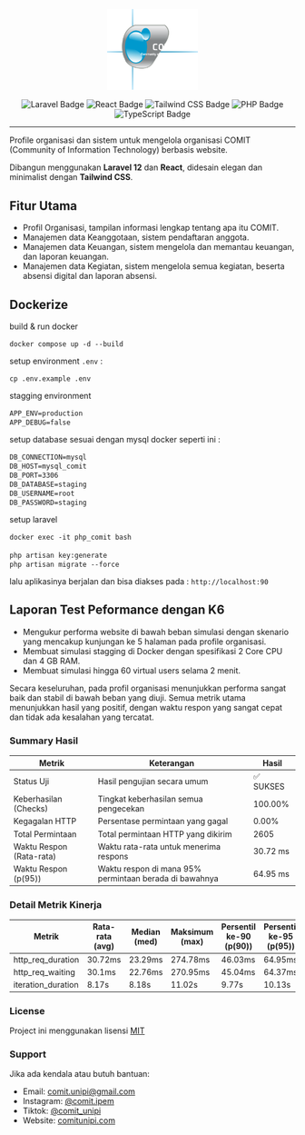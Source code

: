 <p align="center">
  <img src="./public/images/logo/logo_white.png" width="160" alt="logo">
</p>

<p align="center">
  <img src="https://img.shields.io/badge/Laravel-FF2D20?style=flat-square&logo=laravel&logoColor=white" alt="Laravel Badge">
  <img src="https://img.shields.io/badge/React-20232A?style=flat-square&logo=react&logoColor=61DAFB" alt="React Badge">
  <img src="https://img.shields.io/badge/Tailwind_CSS-06B6D4?style=flat-square&logo=tailwindcss&logoColor=white" alt="Tailwind CSS Badge">
  <img src="https://img.shields.io/badge/PHP-777BB4?style=flat-square&logo=php&logoColor=white" alt="PHP Badge">
  <img src="https://img.shields.io/badge/TypeScript-3178C6?style=flat-square&logo=typescript&logoColor=white" alt="TypeScript Badge">
</p>

---

Profile organisasi dan sistem untuk mengelola organisasi COMIT (Community of Information Technology) berbasis website.

Dibangun menggunakan **Laravel 12** dan **React**, didesain elegan dan minimalist dengan **Tailwind CSS**.

## Fitur Utama

- Profil Organisasi, tampilan informasi lengkap tentang apa itu COMIT.
- Manajemen data Keanggotaan, sistem pendaftaran anggota.
- Manajemen data Keuangan, sistem mengelola dan memantau keuangan, dan laporan keuangan.
- Manajemen data Kegiatan, sistem mengelola semua kegiatan, beserta absensi digital dan laporan absensi.

## Dockerize

build & run docker
```
docker compose up -d --build
```

setup environment `.env` :

```
cp .env.example .env
```

stagging environment
```
APP_ENV=production
APP_DEBUG=false
```

setup database sesuai dengan mysql docker seperti ini :
```
DB_CONNECTION=mysql
DB_HOST=mysql_comit
DB_PORT=3306
DB_DATABASE=staging
DB_USERNAME=root
DB_PASSWORD=staging
```

setup laravel
```
docker exec -it php_comit bash

php artisan key:generate
php artisan migrate --force
```

lalu aplikasinya berjalan dan bisa diakses pada : `http://localhost:90`

## Laporan Test Peformance dengan K6
- Mengukur performa website di bawah beban simulasi dengan skenario yang mencakup kunjungan ke 5 halaman pada profile organisasi.
- Membuat simulasi stagging di Docker dengan spesifikasi 2 Core CPU dan 4 GB RAM.
- Membuat simulasi hingga 60 virtual users selama 2 menit.

Secara keseluruhan, pada profil organisasi menunjukkan performa sangat baik dan stabil di bawah beban yang diuji. Semua metrik utama menunjukkan hasil yang positif, dengan waktu respon yang sangat cepat dan tidak ada kesalahan yang tercatat.

### Summary Hasil

| Metrik                    | Keterangan                                               | Hasil         |
|---------------------------|----------------------------------------------------------|---------------|
| Status Uji                | Hasil pengujian secara umum                              | ✅ SUKSES    |
| Keberhasilan (Checks)     | Tingkat keberhasilan semua pengecekan                    | 100.00%       |
| Kegagalan HTTP            | Persentase permintaan yang gagal                         | 0.00%         |
| Total Permintaan          | Total permintaan HTTP yang dikirim                       | 2605          |
| Waktu Respon (Rata-rata)  | Waktu rata-rata untuk menerima respons                   | 30.72 ms      |
| Waktu Respon (p(95))      | Waktu respon di mana 95% permintaan berada di bawahnya   | 64.95 ms      |

### Detail Metrik Kinerja

| Metrik              | Rata-rata (avg) | Median (med) | Maksimum (max) | Persentil ke-90 (p(90)) | Persentil ke-95 (p(95)) |
|---------------------|-----------------|--------------|----------------|-------------------------|-------------------------|
| http_req_duration   | 30.72ms         | 23.29ms      | 274.78ms       | 46.03ms                 | 64.95ms                 |
| http_req_waiting    | 30.1ms          | 22.76ms      | 270.95ms       | 45.04ms                 | 64.37ms                 |
| iteration_duration  | 8.17s           | 8.18s        | 11.02s         | 9.77s                   | 10.13s                  |

### License

Project ini menggunakan lisensi [MIT](./LICENSE)

### Support

Jika ada kendala atau butuh bantuan:

- Email: [comit.unipi@gmail.com](mailto:comit.unipi@gmail.com)
- Instagram: [@comit.ipem](https://www.instagram.com/comit.ipem/)
- Tiktok: [@comit_unipi](https://www.tiktok.com/@comit_unipi)
- Website: [comitunipi.com](https://comitunipi.com)
